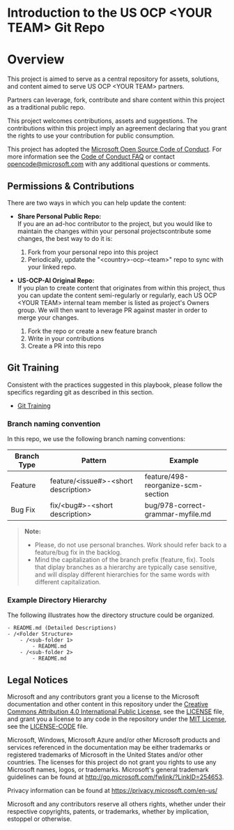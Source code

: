 # Introduction to the US OCP \<YOUR TEAM\> Git Repo

# Overview

This project is aimed to serve as a central repository for assets, solutions, and content aimed to serve US OCP \<YOUR TEAM\> partners.

Partners can leverage, fork, contribute and share content within this project as a traditional public repo.

This project welcomes contributions, assets and suggestions.  The contributions within this project imply an agreement declaring that you grant the rights to use your contribution for public consumption.

This project has adopted the [Microsoft Open Source Code of
Conduct](https://opensource.microsoft.com/codeofconduct/).
For more information see the [Code of Conduct
FAQ](https://opensource.microsoft.com/codeofconduct/faq/) or
contact [opencode@microsoft.com](mailto:opencode@microsoft.com) with any
additional questions or comments.

## Permissions & Contributions

There are two ways in which you can help update the content:

* **Share Personal Public Repo:** \
If you are an ad-hoc contributor to the project, but you would like to
maintain the changes within your personal projectscontribute some changes, the best way to do it is:

  1. Fork from your personal repo into this project
  2. Periodically, update the "\<country\>-ocp-\<team\>" repo to sync with your linked repo.

* **US-OCP-AI Original Repo:** \
If you plan to create content that originates from within this project, thus you can update the content semi-regularly or regularly, each US OCP \<YOUR TEAM\> internal team member is listed as project's Owners group. 
We will then want to leverage PR against master in order to merge your changes.
  1. Fork the repo or create a new feature branch
  2. Write in your contributions
  3. Create a PR into this repo


## Git Training

Consistent with the practices suggested in this playbook, please follow the
specifics regarding git as described in this section.

- [Git Training](https://gist.github.com/peterhurford/4d43aa5d6de114c0c741ba664c9c5ff5)

### Branch naming convention

In this repo, we use the following branch naming conventions:

| Branch Type | Pattern | Example |
| - | - | - |
| Feature | feature/\<issue#>-\<short description> | feature/498-reorganize-scm-section |
| Bug Fix | fix/\<bug#>-\<short description> | bug/978-correct-grammar-myfile.md |

> **Note:**
>
> * Please, do not use personal branches. Work should refer back to a
feature/bug fix in the backlog.
> * Mind the capitalization of the branch prefix (feature, fix). Tools that
diplay branches as a hierarchy are typically case sensitive, and will display
different hierarchies for the same words with different capitalization.


### Example Directory Hierarchy

The following illustrates how the directory structure could be organized.

```plaintext
- README.md (Detailed Descriptions)
- /<Folder Structure>
    - /<sub-folder 1>
        - README.md
    - /<sub-folder 2>
        - README.md
```

## Legal Notices

Microsoft and any contributors grant you a license to the Microsoft
documentation and other content in this repository under the
[Creative Commons Attribution 4.0 International Public License](https://creativecommons.org/licenses/by/4.0/legalcode),
see the [LICENSE](LICENSE) file, and grant you a license to any code in the
repository under the [MIT License](https://opensource.org/licenses/MIT), see the
[LICENSE-CODE](LICENSE-CODE) file.

Microsoft, Windows, Microsoft Azure and/or other Microsoft products and services
referenced in the documentation may be either trademarks or registered
trademarks of Microsoft in the United States and/or other countries.
The licenses for this project do not grant you rights to use any Microsoft
names, logos, or trademarks. Microsoft's general trademark guidelines can be
found at <http://go.microsoft.com/fwlink/?LinkID=254653>.

Privacy information can be found at <https://privacy.microsoft.com/en-us/>

Microsoft and any contributors reserve all others rights, whether under their
respective copyrights, patents, or trademarks, whether by implication, estoppel
or otherwise.
